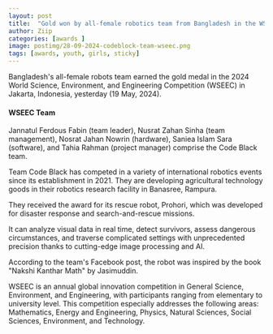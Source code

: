 ```yaml
---
layout: post
title:  "Gold won by all-female robotics team from Bangladesh in the WSEEC 2024"
author: Ziip
categories: [awards ]
image: postimg/28-09-2024-codeblock-team-wseec.png
tags: [awards, youth, girls, sticky]
---
```


Bangladesh's all-female robots team earned the gold medal in the 2024 World Science, Environment, and Engineering Competition (WSEEC) in Jakarta, Indonesia, yesterday (19 May, 2024).

#### WSEEC Team

Jannatul Ferdous Fabin (team leader), Nusrat Zahan Sinha (team management), Nosrat Jahan Nowrin (hardware), Saniea Islam Sara (software), and Tahia Rahman (project manager) comprise the Code Black team.

Team Code Black has competed in a variety of international robotics events since its establishment in 2021. They are developing agricultural technology goods in their robotics research facility in Banasree, Rampura.

They received the award for its rescue robot, Prohori, which was developed for disaster response and search-and-rescue missions.

It can analyze visual data in real time, detect survivors, assess dangerous circumstances, and traverse complicated settings with unprecedented precision thanks to cutting-edge image processing and AI.

According to the team's Facebook post, the robot was inspired by the book "Nakshi Kanthar Math" by Jasimuddin.

WSEEC is an annual global innovation competition in General Science, Environment, and Engineering, with participants ranging from elementary to university level. This competition especially addresses the following areas: Mathematics, Energy and Engineering, Physics, Natural Sciences, Social Sciences, Environment, and Technology.
